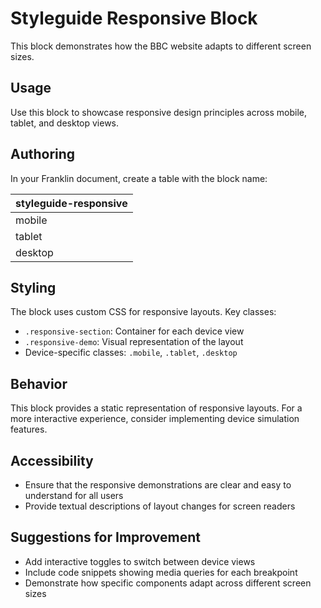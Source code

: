# Styleguide Responsive Block

This block demonstrates how the BBC website adapts to different screen sizes.

## Usage

Use this block to showcase responsive design principles across mobile, tablet, and desktop views.

## Authoring

In your Franklin document, create a table with the block name:

| styleguide-responsive |
| :--- |
| mobile |
| tablet |
| desktop |

## Styling

The block uses custom CSS for responsive layouts. Key classes:
- `.responsive-section`: Container for each device view
- `.responsive-demo`: Visual representation of the layout
- Device-specific classes: `.mobile`, `.tablet`, `.desktop`

## Behavior

This block provides a static representation of responsive layouts. For a more interactive experience, consider implementing device simulation features.

## Accessibility

- Ensure that the responsive demonstrations are clear and easy to understand for all users
- Provide textual descriptions of layout changes for screen readers

## Suggestions for Improvement

- Add interactive toggles to switch between device views
- Include code snippets showing media queries for each breakpoint
- Demonstrate how specific components adapt across different screen sizes